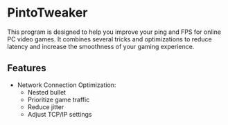 # PintoTweaker

This program is designed to help you improve your ping and FPS for online PC video games. It combines several tricks and optimizations to reduce latency and increase the smoothness of your gaming experience.

## Features

* Network Connection Optimization:
    * Nested bullet
    * Prioritize game traffic
    * Reduce jitter
    * Adjust TCP/IP settings


